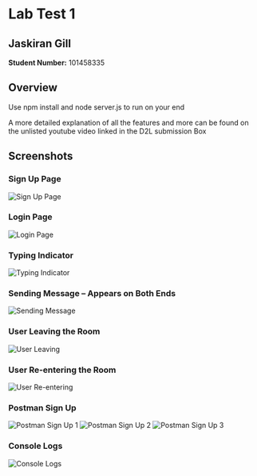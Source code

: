 # Lab Test 1

## Jaskiran Gill
**Student Number:** 101458335

## Overview
Use npm install
and node server.js to run on your end 

A more detailed explanation of all the features and more can be found on the unlisted youtube video linked in the D2L submission Box

## Screenshots

### Sign Up Page
![Sign Up Page](./assets/signup.jpg)

### Login Page
![Login Page](./assets/login.jpg)

### Typing Indicator
![Typing Indicator](./assets/type.jpg)

### Sending Message – Appears on Both Ends
![Sending Message](./assets/sendapp.jpg)

### User Leaving the Room
![User Leaving](./assets/change.jpg)

### User Re-entering the Room
![User Re-entering](./assets/reenter.jpg)

### Postman Sign Up
![Postman Sign Up 1](./assets/post1.jpg)
![Postman Sign Up 2](./assets/post2.jpg)
![Postman Sign Up 3](./assets/post3.jpg)

### Console Logs
![Console Logs](./assets/clog.jpg)
